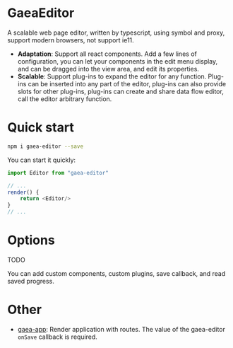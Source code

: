 # GaeaEditor

A scalable web page editor, written by typescript, using symbol and proxy, support modern browsers, not support ie11.

- **Adaptation**: Support all react components. Add a few lines of configuration, you can let your components in the edit menu display, and can be dragged into the view area, and edit its properties.
- **Scalable**: Support plug-ins to expand the editor for any function. Plug-ins can be inserted into any part of the editor, plug-ins can also provide slots for other plug-ins, plug-ins can create and share data flow editor, call the editor arbitrary function.

# Quick start

```bash
npm i gaea-editor --save
```

You can start it quickly:

```typescript
import Editor from "gaea-editor"

// ...
render() {
    return <Editor/>
}
// ...
```

# Options

TODO

You can add custom components, custom plugins, save callback, and read saved progress.

# Other

- [gaea-app](https://github.com/ascoders/gaea-app): Render application with routes. The value of the gaea-editor `onSave` callback is required.
